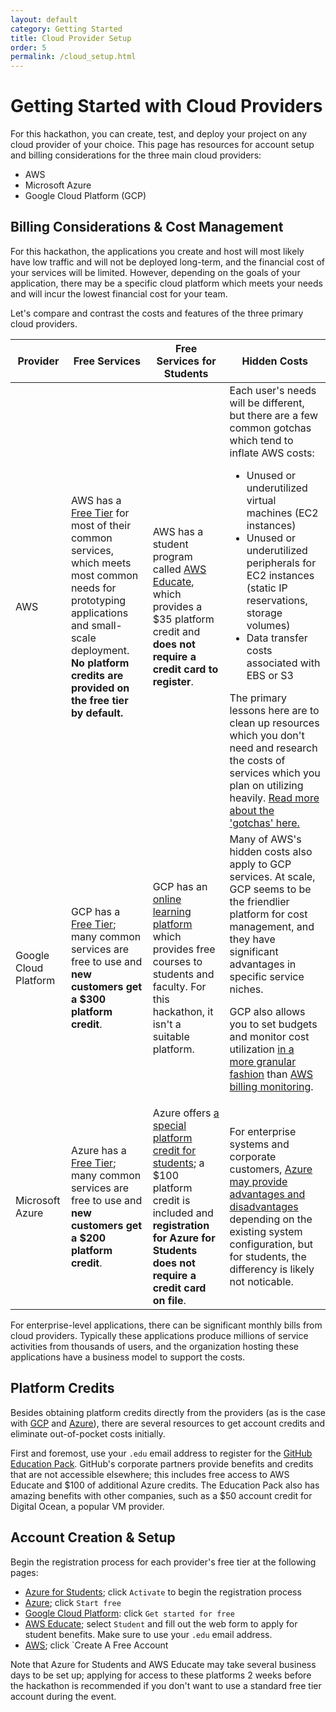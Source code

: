 ```yaml
---
layout: default
category: Getting Started
title: Cloud Provider Setup
order: 5
permalink: /cloud_setup.html
---
```


# Getting Started with Cloud Providers

For this hackathon, you can create, test, and deploy your project on any 
cloud provider of your choice. This page has resources for account setup 
and billing considerations for the three main cloud providers:

* AWS
* Microsoft Azure
* Google Cloud Platform (GCP)

## Billing Considerations & Cost Management

For this hackathon, the applications you create and host will most likely 
have low traffic and will not be deployed long-term, and the financial 
cost of your services will be limited. However, depending on 
the goals of your application, there may be a specific cloud platform 
which meets your needs and will incur the lowest financial cost for your 
team.

Let's compare and contrast the costs and features of the three primary 
cloud providers.

| Provider | Free Services | Free Services for Students | Hidden Costs |
| -------- | ------------- | -------------------------- | ------------ |
| AWS | AWS has a [Free Tier](https://aws.amazon.com/free/) for most of their common services, which meets most common needs for prototyping applications and small-scale deployment. **No platform credits are provided on the free tier by default.** | AWS has a student program called [AWS Educate](https://aws.amazon.com/education/awseducate/), which provides a $35 platform credit and **does not require a credit card to register**. | Each user's needs will be different, but there are a few common gotchas which tend to inflate AWS costs: <ul><li>Unused or underutilized virtual machines (EC2 instances)</li><li>Unused or underutilized peripherals for EC2 instances (static IP reservations, storage volumes)</li><li>Data transfer costs associated with EBS or S3</li></ul>The primary lessons here are to clean up resources which you don't need and research the costs of services which you plan on utilizing heavily. [Read more about the 'gotchas' here.](https://www.itproportal.com/features/7-hidden-aws-costs-that-could-be-killing-your-budget/) |
| Google Cloud Platform | GCP has a [Free Tier](https://cloud.google.com/free/); many common services are free to use and **new customers get a $300 platform credit**. | GCP has an [online learning platform](https://edu.google.com/programs/?modal_active=none) which provides free courses to students and faculty. For this hackathon, it isn't a suitable platform. | Many of AWS's hidden costs also apply to GCP services. At scale, GCP seems to be the friendlier platform for cost management, and they have significant advantages in specific service niches.<p>GCP also allows you to set budgets and monitor cost utilization [in a more granular fashion](https://cloud.google.com/billing/docs/how-to/budgets) than [AWS billing monitoring](https://docs.aws.amazon.com/AmazonCloudWatch/latest/monitoring/monitor_estimated_charges_with_cloudwatch.html).</p> |
| Microsoft Azure | Azure has a [Free Tier](https://azure.microsoft.com/en-us/free/); many common services are free to use and **new customers get a $200 platform credit**. | Azure offers [a special platform credit for students](https://azure.microsoft.com/en-us/free/free-account-students-faq/); a $100 platform credit is included and **registration for Azure for Students does not require a credit card on file**. | For enterprise systems and corporate customers, [Azure may provide advantages and disadvantages](https://www.informationweek.com/cloud/infrastructure-as-a-service/hidden-cloud-costs-aws-azure-management-costs-compared/a/d-id/1298029) depending on the existing system configuration, but for students, the differency is likely not noticable. |

For enterprise-level applications, there can be significant monthly bills 
from cloud providers. Typically these applications produce millions of 
service activities from thousands of users, and the organization hosting 
these applications have a business model to support the costs.

## Platform Credits

Besides obtaining platform credits directly from the providers (as is the case 
with [GCP](https://cloud.google.com/free/) and [Azure](https://azure.microsoft.com/en-us/free/)),
there are several resources to get account credits and eliminate out-of-pocket 
costs initially.

First and foremost, use your `.edu` email address to register for the [GitHub Education 
Pack](https://education.github.com/pack). GitHub's corporate partners provide 
benefits and credits that are not accessible elsewhere; this includes free access 
to AWS Educate and $100 of additional Azure credits. The Education Pack also has 
amazing benefits with other companies, such as a $50 account credit for Digital Ocean, 
a popular VM provider.

## Account Creation & Setup

Begin the registration process for each provider's free tier at the following
pages:

* [Azure for Students](https://azure.microsoft.com/en-us/free/free-account-students-faq/); click `Activate` to begin the registration process
* [Azure](https://azure.microsoft.com/en-us/free/); click `Start free`
* [Google Cloud Platform](https://cloud.google.com/free/): click `Get started for free`
* [AWS Educate](https://www.awseducate.com/registration#APP_TYPE); select `Student` and fill out the web form to apply for student benefits. Make sure to use your `.edu` email address.
* [AWS](https://aws.amazon.com/free/?all-free-tier.sort-by=item.additionalFields.SortRank&all-free-tier.sort-order=asc); click `Create A Free Account

Note that Azure for Students and AWS Educate may take several business days to be set 
up; applying for access to these platforms 2 weeks before the hackathon is recommended 
if you don't want to use a standard free tier account during the event.

